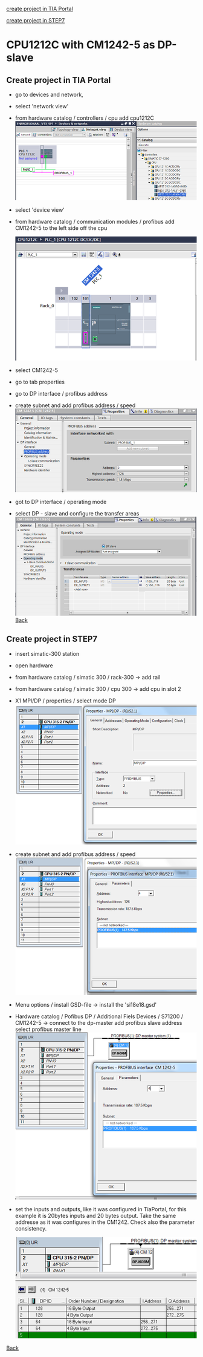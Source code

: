[create project in TIA Portal](#r1)

[create project in STEP7](#r2)


# <a id="r0"></a> CPU1212C with CM1242-5 as DP-slave

## <a id="r1"></a> Create project in TIA Portal

* go to devices and network,
* select 'network view'
* from hardware catalog / controllers / cpu add cpu1212C
  ![alt text](Images/addCpu.png?raw=true "add cpu")


* select 'device view'
* from hardware catalog / communication modules / profibus add CM1242-5 to the left side off the cpu

  ![alt text](Images/deviceView.png?raw=true "")
* select CM1242-5
* go to tab properties
* go to DP interface / profibus address
* create subnet and add profibus address / speed
  ![alt text](Images/profibusAddress.png?raw=true "")
* got to DP interface / operating mode
* select DP - slave and configure the transfer areas
  ![alt text](Images/OperatingMode.png?raw=true "")
[Back](#r0)

## <a id="r2"></a> Create project in STEP7

* insert simatic-300 station
* open hardware
* from hardware catalog / simatic 300 / rack-300 -> add rail
* from hardware catalog / simatic 300 / cpu 300 -> add cpu in slot 2
* X1 MPI/DP / properties / select mode DP
![alt text](Images/Step7_hw1.png?raw=true "")
* create subnet and add profibus address / speed
![alt text](Images/Step7_hw2.png?raw=true "")
* Menu options / install GSD-file -> install the 'si18e18.gsd'
* Hardware catalog / Pofibus DP / Additional Fiels Devices / S71200 / CM1242-5 -> connect to the dp-master add profibus slave address select profibus master line
![alt text](Images/Step7_hw3.png?raw=true "")
* set the inputs and outputs, like it was configured in TiaPortal, for this example it is 20bytes inputs and 20 bytes output.  Take the same addresse as it was configures in the CM1242.  Check also the parameter consistency.

  ![alt text](Images/Step7_hw4.png?raw=true "")

[Back](#r0)
